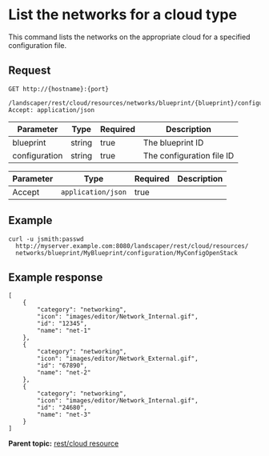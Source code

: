# List the networks for a cloud type

This command lists the networks on the appropriate cloud for a specified configuration file.

## Request

```
GET http://{hostname}:{port}
  /landscaper/rest/cloud/resources/networks/blueprint/{blueprint}/configuration/{configuration}
Accept: application/json

```

|Parameter|Type|Required|Description|
|---------|----|--------|-----------|
|blueprint|string|true|The blueprint ID|
|configuration|string|true|The configuration file ID|

|Parameter|Type|Required|Description|
|---------|----|--------|-----------|
|Accept|`application/json`|true| |

## Example

```
curl -u jsmith:passwd 
  http://myserver.example.com:8080/landscaper/rest/cloud/resources/
  networks/blueprint/MyBlueprint/configuration/MyConfigOpenStack
```

## Example response

```
[
    {
        "category": "networking",
        "icon": "images/editor/Network_Internal.gif",
        "id": "12345",
        "name": "net-1"
    },
    {
        "category": "networking",
        "icon": "images/editor/Network_External.gif",
        "id": "67890",
        "name": "net-2"
    },
    {
        "category": "networking",
        "icon": "images/editor/Network_Internal.gif",
        "id": "24680",
        "name": "net-3"
    }
]
```

**Parent topic:** [rest/cloud resource](../../com.edt.api.doc/topics/rest_cloud.md)

